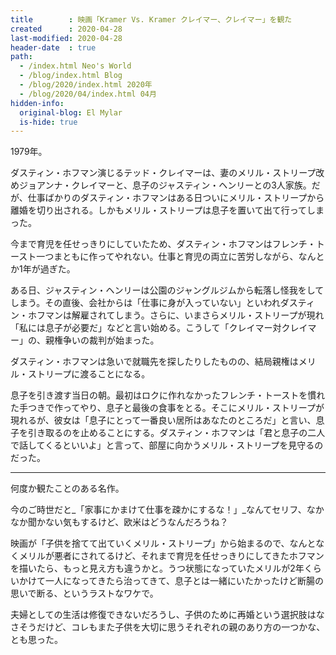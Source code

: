 ```yaml
---
title        : 映画「Kramer Vs. Kramer クレイマー、クレイマー」を観た
created      : 2020-04-28
last-modified: 2020-04-28
header-date  : true
path:
  - /index.html Neo's World
  - /blog/index.html Blog
  - /blog/2020/index.html 2020年
  - /blog/2020/04/index.html 04月
hidden-info:
  original-blog: El Mylar
  is-hide: true
---
```


1979年。

ダスティン・ホフマン演じるテッド・クレイマーは、妻のメリル・ストリープ改めジョアンナ・クレイマーと、息子のジャスティン・ヘンリーとの3人家族。だが、仕事ばかりのダスティン・ホフマンはある日ついにメリル・ストリープから離婚を切り出される。しかもメリル・ストリープは息子を置いて出て行ってしまった。

今まで育児を任せっきりにしていたため、ダスティン・ホフマンはフレンチ・トースト一つまともに作ってやれない。仕事と育児の両立に苦労しながら、なんとか1年が過ぎた。

ある日、ジャスティン・ヘンリーは公園のジャングルジムから転落し怪我をしてしまう。その直後、会社からは「仕事に身が入っていない」といわれダスティン・ホフマンは解雇されてしまう。さらに、いまさらメリル・ストリープが現れ「私には息子が必要だ」などと言い始める。こうして「クレイマー対クレイマー」の、親権争いの裁判が始まった。

ダスティン・ホフマンは急いで就職先を探したりしたものの、結局親権はメリル・ストリープに渡ることになる。

息子を引き渡す当日の朝。最初はロクに作れなかったフレンチ・トーストを慣れた手つきで作ってやり、息子と最後の食事をとる。そこにメリル・ストリープが現れるが、彼女は「息子にとって一番良い居所はあなたのところだ」と言い、息子を引き取るのを止めることにする。ダスティン・ホフマンは「君と息子の二人で話してくるといいよ」と言って、部屋に向かうメリル・ストリープを見守るのだった。

---

何度か観たことのある名作。

今のご時世だと_「家事にかまけて仕事を疎かにするな！」_なんてセリフ、なかなか聞かない気もするけど、欧米はどうなんだろうね？

映画が「子供を捨てて出ていくメリル・ストリープ」から始まるので、なんとなくメリルが悪者にされてるけど、それまで育児を任せっきりにしてきたホフマンを描いたら、もっと見え方も違うかと。うつ状態になっていたメリルが2年くらいかけて一人になってきたら治ってきて、息子とは一緒にいたかったけど断腸の思いで断る、というラストなワケで。

夫婦としての生活は修復できないだろうし、子供のために再婚という選択肢はなさそうだけど、コレもまた子供を大切に思うそれぞれの親のあり方の一つかな、とも思った。
